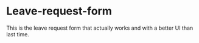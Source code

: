 # Leave-request-form
This is the leave request form that actually works and  with a better UI than last time.
